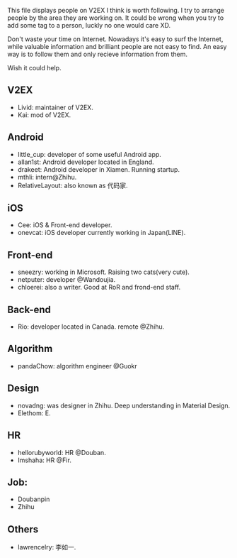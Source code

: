 This file displays people on V2EX I think is worth following.
I try to arrange people by the area they are working on. It could be wrong when you try to add some tag to a person, luckly no one would care XD.

Don't waste your time on Internet. Nowadays it's easy to surf the Internet, while valuable information and brilliant people are not easy to find. An easy way is to follow them and only recieve information from them.

Wish it could help.

## V2EX
- Livid: maintainer of V2EX.
- Kai: mod of V2EX.

## Android
- little_cup: developer of some useful Android app.
- allan1st: Android developer located in England.
- drakeet: Android developer in Xiamen. Running startup.
- mthli: intern@Zhihu. 
- RelativeLayout: also known as 代码家.

## iOS
- Cee: iOS & Front-end developer.
- onevcat: iOS developer currently working in Japan(LINE).

## Front-end
- sneezry: working in Microsoft. Raising two cats(very cute).
- netputer: developer @Wandoujia.
- chloerei: also a writer. Good at RoR and frond-end staff.

## Back-end
- Rio: developer located in Canada. remote @Zhihu.

## Algorithm
- pandaChow: algorithm engineer @Guokr 

## Design
- novadng: was designer in Zhihu. Deep understanding in Material Design.
- Elethom: E. 

## HR
- hellorubyworld: HR @Douban.
- Imshaha: HR @Fir.

## Job:
- Doubanpin
- Zhihu

## Others
- lawrencelry: 李如一.

